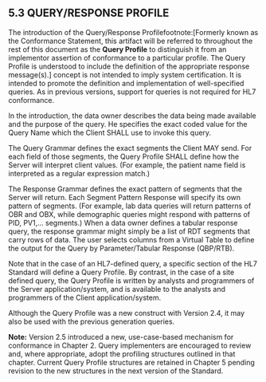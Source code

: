 ## 5.3 QUERY/RESPONSE PROFILE

The introduction of the Query/Response Profilefootnote:[Formerly known as the Conformance Statement, this artifact will be referred to throughout the rest of this document as the **Query Profile** to distinguish it from an implementor assertion of conformance to a particular profile. The Query Profile is understood to include the definition of the appropriate response message(s).] concept is not intended to imply system certification. It is intended to promote the definition and implementation of well-specified queries. As in previous versions, support for queries is not required for HL7 conformance.

In the introduction, the data owner describes the data being made available and the purpose of the query. He specifies the exact coded value for the Query Name which the Client SHALL use to invoke this query.

The Query Grammar defines the exact segments the Client MAY send. For each field of those segments, the Query Profile SHALL define how the Server will interpret client values. (For example, the patient name field is interpreted as a regular expression match.)

The Response Grammar defines the exact pattern of segments that the Server will return. Each Segment Pattern Response will specify its own pattern of segments. (For example, lab data queries will return patterns of OBR and OBX, while demographic queries might respond with patterns of PID, PV1,... segments.) When a data owner defines a tabular response query, the response grammar might simply be a list of RDT segments that carry rows of data. The user selects columns from a Virtual Table to define the output for the Query by Parameter/Tabular Response (QBP/RTB).

Note that in the case of an HL7-defined query, a specific section of the HL7 Standard will define a Query Profile. By contrast, in the case of a site defined query, the Query Profile is written by analysts and programmers of the Server application/system, and is available to the analysts and programmers of the Client application/system.

Although the Query Profile was a new construct with Version 2.4, it may also be used with the previous generation queries.

**Note:** Version 2.5 introduced a new, use-case-based mechanism for conformance in Chapter 2. Query implementers are encouraged to review and, where appropriate, adopt the profiling structures outlined in that chapter. Current Query Profile structures are retained in Chapter 5 pending revision to the new structures in the next version of the Standard.
